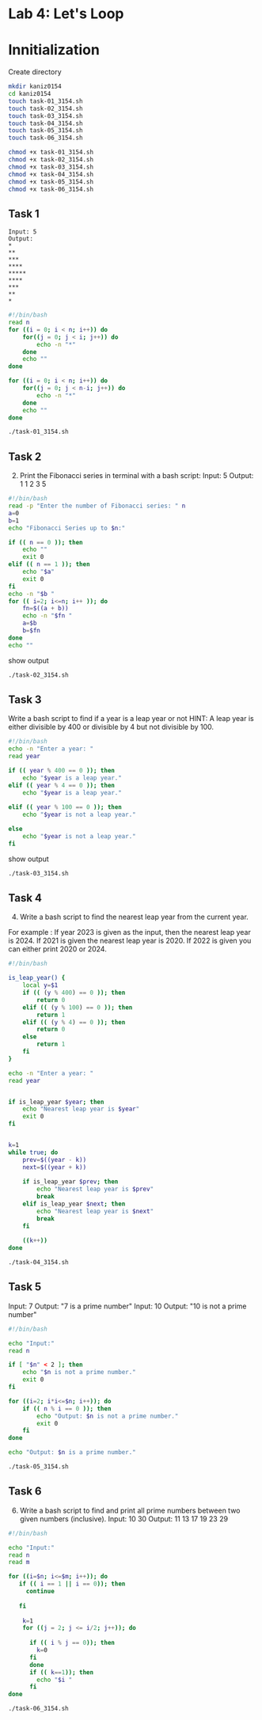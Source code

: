 # Lab 4: Let's Loop



# Innitialization

Create directory
```bash
mkdir kaniz0154
cd kaniz0154
touch task-01_3154.sh
touch task-02_3154.sh
touch task-03_3154.sh
touch task-04_3154.sh
touch task-05_3154.sh
touch task-06_3154.sh

chmod +x task-01_3154.sh
chmod +x task-02_3154.sh
chmod +x task-03_3154.sh
chmod +x task-04_3154.sh
chmod +x task-05_3154.sh
chmod +x task-06_3154.sh
```

## Task 1
```1. Print a bash script to generate the following pattern:
Input: 5
Output:
*
**
***
****
*****
****
***
**
*
```

```bash
#!/bin/bash
read n
for ((i = 0; i < n; i++)) do 
	for((j = 0; j < i; j++)) do
		echo -n "*"
	done
	echo ""
done

for ((i = 0; i < n; i++)) do 
	for((j = 0; j < n-i; j++)) do
		echo -n "*"
	done
	echo ""
done
```

```bash
./task-01_3154.sh
```
## Task 2

2. Print the Fibonacci series in terminal with a bash script:
Input: 5
Output: 1 1 2 3 5

```bash
#!/bin/bash
read -p "Enter the number of Fibonacci series: " n
a=0
b=1
echo "Fibonacci Series up to $n:"

if (( n == 0 )); then
    echo ""
    exit 0
elif (( n == 1 )); then
    echo "$a"
    exit 0
fi
echo -n "$b "
for (( i=2; i<=n; i++ )); do
    fn=$((a + b))
    echo -n "$fn "
    a=$b
    b=$fn
done
echo ""
```
show output
```bash
./task-02_3154.sh
```

## Task 3
Write a bash script to find if a year is a leap year or not
HINT: A leap year is either divisible by 400 or divisible by 4 but not divisible
by 100.
```bash
#!/bin/bash
echo -n "Enter a year: "
read year

if (( year % 400 == 0 )); then
    echo "$year is a leap year."
elif (( year % 4 == 0 )); then
    echo "$year is a leap year."
    
elif (( year % 100 == 0 )); then
    echo "$year is not a leap year."

else
    echo "$year is not a leap year."
fi
```
show output
```bash
./task-03_3154.sh
```

## Task 4

4. Write a bash script to find the nearest leap year from the current year.

For example : If year 2023 is given as the input, then the nearest leap year is 2024.
If 2021 is given the nearest leap year is 2020. If 2022 is given you can either print
2020 or 2024.

```bash
#!/bin/bash

is_leap_year() {
    local y=$1
    if (( (y % 400) == 0 )); then
        return 0
    elif (( (y % 100) == 0 )); then
        return 1
    elif (( (y % 4) == 0 )); then
        return 0
    else
        return 1
    fi
}

echo -n "Enter a year: "
read year


if is_leap_year $year; then
    echo "Nearest leap year is $year"
    exit 0
fi


k=1
while true; do
    prev=$((year - k))
    next=$((year + k))
    
    if is_leap_year $prev; then
        echo "Nearest leap year is $prev"
        break
    elif is_leap_year $next; then
        echo "Nearest leap year is $next"
        break
    fi
    
    ((k++))
done
```

```bash
./task-04_3154.sh
```
## Task 5
Input: 7
Output: "7 is a prime number"
Input: 10
Output: "10 is not a prime number"

```bash
#!/bin/bash

echo "Input:"
read n

if [ "$n" < 2 ]; then
    echo "$n is not a prime number."
    exit 0
fi

for ((i=2; i*i<=$n; i++)); do
    if (( n % i == 0 )); then
        echo "Output: $n is not a prime number."
        exit 0
    fi
done

echo "Output: $n is a prime number."
```
```bash
./task-05_3154.sh
```

## Task 6
6. Write a bash script to find and print all prime numbers between two given
numbers (inclusive).
Input: 10 30
Output: 11 13 17 19 23 29
```bash
#!/bin/bash

echo "Input:"
read n
read m

for ((i=$n; i<=$m; i++)); do
   if (( i == 1 || i == 0)); then
     continue
     
   fi
            
    k=1
    for ((j = 2; j <= i/2; j++)); do
 
      if (( i % j == 0)); then
        k=0
      fi
      done
      if (( k==1)); then
        echo "$i "
      fi
done
```
```bash
./task-06_3154.sh
```

